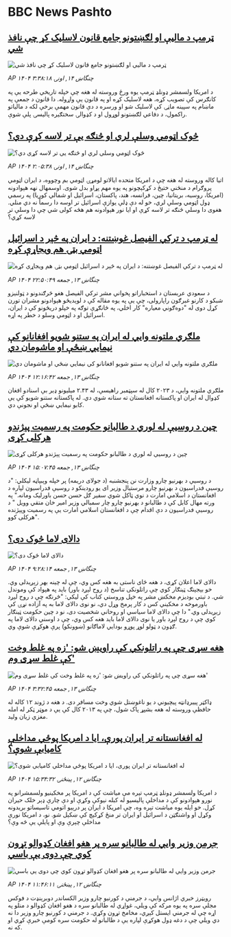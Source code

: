 # BBC News Pashto## [ټرمپ د مالیې او لګښتونو جامع قانون لاسلیک کړ چې نافذ شي](https://www.bbc.com/pashto/articles/cly805y0lxpo?at_campaign=githubrss)![ټرمپ د مالیې او لګښتونو جامع قانون لاسلیک کړ چې نافذ شي](https://ichef.bbci.co.uk/ace/ws/240/cpsprodpb/dc94/live/c5a9c3c0-5948-11f0-960d-e9f1088a89fe.jpg)_AP ۱۴۰۴ چنگاښ ۱۴, اونۍ ۳:۳۸:۱۸_د امریکا ولسمشر ډونلډ ټرمپ یوه ورځ وروسته له هغه چې خپله تاریخي طرحه یې په کانګرس کې تصویب کړه، هغه لاسلیک کړه او په قانون یې واړوله. دا قانون د جمعې په ماښام په سپینه ماڼۍ کې لاسلیک شو او ورسره د دې قانون مهمې برخې لکه د مالیاتو راکمول، د دفاعي لګښتونو لوړول او د کډوالۍ سختګیره پالیسۍ پلې شوې.## [څوک اټومي وسلې لري او څنګه یې تر لاسه کړې دي؟](https://www.bbc.com/pashto/articles/clyn17qlpwwo?at_campaign=githubrss)![څوک اټومي وسلې لري او څنګه یې تر لاسه کړې دي؟](https://ichef.bbci.co.uk/ace/ws/240/cpsprodpb/b755/live/66e97930-592e-11f0-b5c5-012c5796682d.jpg)_AP ۱۴۰۴ چنگاښ ۱۴, اونۍ ۲:۰۵:۳۸_اتیا کاله وروسته له هغه چې د امریکا متحده ایالاتو لومړۍ اټومي بم وچووه، د ایران اټومي پروګرام د منځني ختیځ د کړکېچونو په یوه مهم پړاو بدل شوی. اوسمهال نهه هېوادونه (امریکا، روسیه، بریتانیا، چین، فرانسه، هند، پاکستان، اسرائیل او شمالي کوریا) په رسمي ډول اټومي وسلې لري، خو له دې ډلې یوازې اسرائیل تر اوسه دا رسماً نه دي منلي. هغوی دا وسلې څنګه تر لاسه کړې او ایا نور هېوادونه هم هڅه کولی شي چې دا وسلې تر لاسه کړي؟## [له ټرمپ د ترکي الفیصل غوښتنه: د ایران په څېر د اسرائیل اټومي بټۍ هم ویجاړې کړه](https://www.bbc.com/pashto/articles/c9qxn395vdwo?at_campaign=githubrss)![له ټرمپ د ترکي الفیصل غوښتنه: د ایران په څېر د اسرائیل اټومي بټۍ هم ویجاړې کړه](https://ichef.bbci.co.uk/ace/ws/240/cpsprodpb/7d97/live/167e3100-592b-11f0-b5c5-012c5796682d.jpg)_AP ۱۴۰۴ چنگاښ ۱۳, جمعه ۲۲:۵۰:۴۹_د سعودي عربستان د استخباراتو پخواني مشر ترکي الفيصل هغو څرګندونو د ټولنیزو شبکو د کارنو غبرګون راپارولی، چې یې په یوه مقاله کې د لوېدیځو هېوادونو مشران تورن کړل دوی له "دوه‌ګوني معیاره" کار اخلي، په ځانګړې توګه په خپلو دریځونو کې د ایران، اسرائیل او د اټومي وسلو د خطر په اړه.## [ملګري ملتونه وايي له ایران په ستنو شویو افغانانو کې نیمايي ښځې او ماشومان دي](https://www.bbc.com/pashto/articles/c4g299nx44do?at_campaign=githubrss)![ملګري ملتونه وايي له ایران په ستنو شویو افغانانو کې نیمايي ښځې او ماشومان دي](https://ichef.bbci.co.uk/ace/ws/240/cpsprodpb/5e79/live/be668630-58cf-11f0-9074-8989d8c97d87.jpg)_AP ۱۴۰۴ چنگاښ ۱۳, جمعه ۱۲:۱۶:۴۲_ملګري ملتونه وايي، د ۲۰۲۳ کال له سپټمبر راهیسې، له ۲.۴۳ میلیونو ډیر بې اسنادو افغان کډوال له ایران او پاکستانه افغانستان ته ستانه شوي دي. له پاکستانه ستنو شویو کې یې کابو نیمایي ښځې او نجونې دي.## [چین د روسیې له لوري د طالبانو حکومت په رسميت پېژندو هرکلی کړی](https://www.bbc.com/pashto/articles/cz6g9w1gd22o?at_campaign=githubrss)![چین د روسیې له لوري د طالبانو حکومت په رسميت پېژندو هرکلی کړی](https://ichef.bbci.co.uk/ace/ws/240/cpsprodpb/7775/live/65767c80-5913-11f0-960d-e9f1088a89fe.jpg)_AP ۱۴۰۴ چنگاښ ۱۳, جمعه ۱۵:۰۷:۴۵_د روسیې د بهرنیو چارو وزارت نن پنجشنبه (د جولای دریمه) پر خپله وېبپاڼه لیکلي: "د روسیې فدراسیون د بهرنیو چارو مرستیال وزیر ای یو رودینکو د روسیې فدراسیون لپاره د افغانستان د اسلامي امارت د نوي ټاکل شوي سفیر ګل حسن حسن باورلیک ومانه." په ورته مهال کابل کې د طالبانو د بهرنیو چارو چار سمبالي وزیر امیر خان متقي وویل " د روسیې فدراسیون د دې اقدام چې د افغانستان اسلامي امارت یې په رسمیت وپېژنده هرکلی کوو".## [دالای لاما څوک دی؟](https://www.bbc.com/pashto/articles/c20r66z5g3go?at_campaign=githubrss)![دالای لاما څوک دی؟](https://ichef.bbci.co.uk/ace/ws/240/cpsprodpb/d15f/live/b8546160-5760-11f0-960d-e9f1088a89fe.jpg)_AP ۱۴۰۴ چنگاښ ۱۳, جمعه ۹:۲۸:۱۴_دالای لاما اعلان کړی، د هغه ځای ناستی به هغه کس وي، چې له چینه بهر زېږیدلی وي. خو بېجېنګ ټینګار کوي چې راتلونکی تناسخ (د روح لېږد باور) باید په هېواد کې وموندل شي.
د تبتي بودیزم مخکښ مشر په خپل وروستي کتاب کې لیکي: "څرنګه چې د روح لېږد باورموخه د مخکیني کس د کار پرمخ وړل دي، نو نوی دالای لاما به په آزاده نړۍ کې زېږیدلی وي." 
دا چې دالای لاما سیاسي او روحاني شخصیت دی، نو د چین حکومت ټینګار کوي چې د روح لېږد باور یا نوی دالای لاما باید هغه کس وي، چې د اوسني دالای لاما په ګډون د ټولو لوړ پوړو بودايي لاماګانو (ښوونکو) پرې هوکړې شوې وي.## [هغه سړی چې په راتلونکي کې راویښ شو: 'زه په غلط وخت کې غلط سړی وم'](https://www.bbc.com/pashto/articles/clyzdx1x4vxo?at_campaign=githubrss)![هغه سړی چې په راتلونکي کې راویښ شو: 'زه په غلط وخت کې غلط سړی وم'](https://ichef.bbci.co.uk/ace/ws/240/cpsprodpb/7f90/live/19f1c640-5862-11f0-960d-e9f1088a89fe.jpg)_AP ۱۴۰۴ چنگاښ ۱۳, جمعه ۳:۳۲:۴۵_ډاکټر پییرډانټه پیچیوني د یو ناغوښتل شوي وخت مسافر دی. د هغه د ژوند ۱۲ کاله له حافظې وروسته له هغه بشپړ پاک شول، چې په ۲۰۱۳ کال کې یې د موټر ټکر له امله مغزي زیان ولید.## [له افغانستانه تر ایران پورې، ایا د امریکا پوځي مداخلې کامیابې شوې؟](https://www.bbc.com/pashto/articles/cgrx9rnrp10o?at_campaign=githubrss)![له افغانستانه تر ایران پورې، ایا د امریکا پوځي مداخلې کامیابې شوې؟](https://ichef.bbci.co.uk/ace/ws/240/cpsprodpb/35bb/live/f7633d80-52c0-11f0-a7f9-535e61820543.jpg)_AP ۱۴۰۴ چنگاښ ۱۲, پينځنۍ ۱۵:۳۴:۳۲_د امریکا ولسمشر ډونلډ ټرمپ تېره مې میاشت کې د امریکا پر مخکینیو ولسمشرانو په نورو هېوادونو کې د مداخلې پالیسیو له کبله نیوکې وکړې او دې چارې ډېر خلک حیران کړل. خو ایله یوه میاشت تېره وه، چې امریکا د ایران پر درېیو اتومي تاسیساتو بریدونه وکړل او واشنګټن د اسرائیل او ایران تر منځ کړکېچ کې ښکېل شو. نو، د امریکا نورې مداخلې چېرې وې او پایلې یې څه وې؟## [جرمن وزیر وايي له طالبانو سره پر هغو افغان کډوالو تړون کوي چې دوی یې باسي](https://www.bbc.com/pashto/articles/c9qxyzwyq4lo?at_campaign=githubrss)![جرمن وزیر وايي له طالبانو سره پر هغو افغان کډوالو تړون کوي چې دوی یې باسي](https://ichef.bbci.co.uk/ace/ws/240/cpsprodpb/ee98/live/130e5d20-5803-11f0-960d-e9f1088a89fe.jpg)_AP ۱۴۰۴ چنگاښ ۱۲, پينځنۍ ۱۱:۴۶:۱۱_رویټرز خبري اژانس وايي، د جرمني د کورنیو چارو وزیر الکساندر دوبرېنډت د فوکس مجلې سره په یوه مرکه کې ویلي، غواړي له طالبانو سره د هغو افغان کډوالو د منلو په اړه چې له جرمني ایستل کېږي، مخامخ تړون وکړي. د جرمني د کورنیو چارو وزیر دا نه دي ویلي چې د دغه ډول هوکړې لپاره یې د طالبانو له حکومت سره کومې خبرې کړي او که نه.